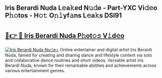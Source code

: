 ## Iris Berardi Nuda L𝚎a𝚔ed N𝚞𝚍e - Part-YXC Vi𝚍𝚎o P𝚑𝚘tos - H𝚘𝚝 O𝚗𝚕yf𝚊ns L𝚎a𝚔s DSl91

# <h2><a href="http://kf0drx.oniu.top/?m=Iris+Berardi+Nuda">🔗👉 🔴 Iris Berardi Nuda P𝚑ot𝚘𝚜 V𝚒d𝚎o</a></h2>

[![Iris Berardi Nuda Nu𝚍e𝚜](https://i.imgur.com/0qMVB7G.gif)](http://kf0drx.oniu.top/?m=Iris+Berardi+Nuda)
Online entertainer and digital artist Iris Berardi Nuda, famed for creating and sharing dance and lifestyle content via solo and collaborative dance routines and short videos. Versatile artist Iris Berardi Nuda, known for their remarkable abilities and achievements across various entertainment genres.  
